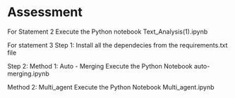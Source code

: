 # Assessment

For Statement 2 
Execute the Python notebook Text_Analysis(1).ipynb

For statement 3
Step 1:
Install all the dependecies from the requirements.txt file

Step 2:
Method 1: Auto - Merging
Execute the Python Notebook auto-merging.ipynb

Method 2: Multi_agent 
Execute the Python Notebook Multi_agent.ipynb
